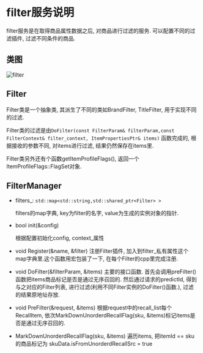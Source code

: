 # filter服务说明

filter服务是在取得商品属性数据之后, 对商品进行过滤的服务. 可以配置不同的过滤插件, 过滤不同条件的商品.

## 类图

![filter](./pic_filter.png)

## Filter

Filter类是一个抽象类,  其派生了不同的类如BrandFilter, TitleFilter, 用于实现不同的过滤.

Filter类的过滤是由`DoFilter(const FilterParam& filterParam,const FilterContext& filter_context, ItemPropertiesPtr& items)` 函数完成的, 根据接收的参数不同, 对items进行过滤, 结果仍然保存在items里.

Filter类另外还有个函数getItemProfileFlags(), 返回一个ItemProfileFlags::FlagSet对象.


## FilterManager

- filters_: `std::map<std::string,std::shared_ptr<Filter> >`

  filters的map字典, key为filter的名字, value为生成的实例对象的指针.
- bool init(&config)

  根据配置初始化config, context_属性
- void Register(&name, &filter)
  注册Filter插件, 加入到filter_私有属性这个map字典里.这个函数用宏包装了一下, 在每个Filter的cpp里完成注册.
- void DoFilter(&filterParam, &items)
  主要的接口函数. 首先会调用preFilter()函数把items商品标记是否是通过无序召回的. 然后通过请求的predictId, 得到与之对应的Filter列表, 进行过滤(利用不同Filter实例的DoFilter()函数.), 过滤的结果原地址存放.
- void PreFilter(&request, &items)
  根据request中的recall_list每个RecallItem, 依次MarkDownUnorderdRecallFlag(sku, &items)标记items是否是通过无序召回的.
- MarkDownUnorderdRecallFlag(sku, &items)
  遍历items, 把itemId == sku的商品标记为 skuData.isFromUnorderdRecallSrc = true
